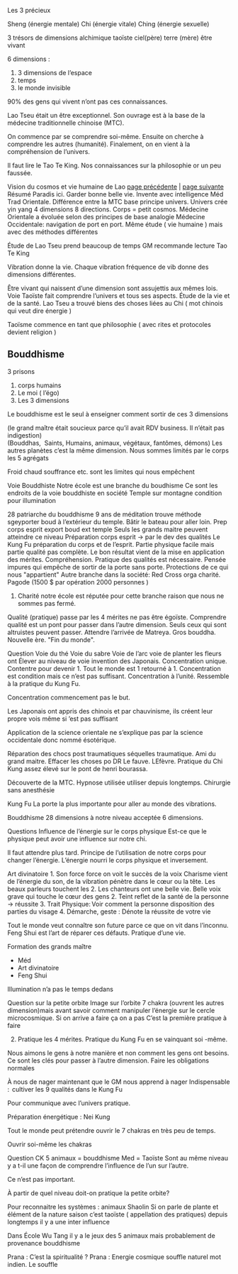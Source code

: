 Les 3 précieux

Sheng (énergie mentale)
Chi (énergie vitale)
Ching (énergie sexuelle)

3 trésors de dimensions alchimique taoïste
ciel(père)
terre (mère)
être vivant

6 dimensions :
1. 3 dimensions de l’espace
2. temps
3. le monde invisible

90% des gens qui vivent n’ont pas ces connaissances.

Lao Tseu était un être exceptionnel. Son ouvrage est à la base de la médecine traditionnelle chinoise (MTC).

On commence par se comprendre soi-même. Ensuite on cherche à comprendre les autres (humanité). Finalement, on en vient à la compréhension de l’univers.

Il faut lire le Tao Te King. 
Nos connaissances sur la philosophie or un peu faussée.

Vision du cosmos et vie humaine de Lao
[page précédente](2024-01-14-04) | [page suivante](2024-01-14-05)
Résumé
Paradis ici. Garder bonne belle vie. Invente avec intelligence Méd Trad Orientale.
Différence entre la MTC base principe univers. Univers crée yin yang 4 dimensions 8 directions.
Corps = petit cosmos.
Médecine Orientale a évoluée selon des principes de base analogie 
Médecine Occidentale: navigation de port en port.
Même étude ( vie humaine ) mais avec des méthodes différentes

Étude de Lao Tseu prend beaucoup de temps
GM recommande lecture Tao Te King

Vibration donne la vie. Chaque vibration fréquence de vib donne des dimensions différentes.

Être vivant qui naissent d’une dimension sont assujettis aux mêmes lois.
Voie Taoïste fait comprendre l’univers et tous ses aspects. Étude de la vie et de la santé. Lao Tseu a trouvé biens des choses liées au Chi ( mot chinois qui veut dire énergie )

Taoïsme commence  en tant que philosophie ( avec rites et protocoles devient religion )

## Bouddhisme

3 prisons
1. corps humains
2. Le moi ( l’égo)
3. Les 3 dimensions

Le bouddhisme est le seul à enseigner comment sortir de ces 3 dimensions

(le grand maître était soucieux parce qu’il avait RDV business. Il n’était pas  
indigestion)
(Bouddhas,  Saints, Humains, animaux, végétaux, fantômes, démons)
Les autres planètes c’est la même dimension. Nous sommes limités par le corps les 5 agrégats

Froid chaud souffrance etc. sont les limites qui nous empêchent

Voie Bouddhiste
Notre école est une branche du boudhisme
Ce sont les endroits de la voie bouddhiste en société
Temple sur montagne condition pour illumination

28 patriarche du bouddhisme 
9 ans de méditation trouve méthode sgeyporter boud à l’extérieur du temple.
Bâtir le bateau pour aller loin. Prep corps esprit export boud ext temple
Seuls les grands maitre peuvent atteindre ce niveau
Préparation corps esprit -> par le dev des qualités
Le Kung Fu préparation du corps et de l’esprit.
Partie physique facile mais partie qualité pas complète. Le bon résultat vient de la mise en application des mérites. Compréhension. Pratique des qualités est nécessaire. Pensée impures qui empêche de sortir de la porte sans porte. Protections de ce qui nous "appartient"
Autre branche dans la société: Red Cross orga charité. Pagode 
(1500 $ par opération 2000 personnes )
1. Charité notre école est réputée pour cette branche raison que nous ne sommes pas fermé.

Qualité (pratique) passe par les 4 mérites ne pas être égoïste. Comprendre qualité est un pont pour passer dans l’autre dimension. Seuls ceux qui sont altruistes peuvent passer. Attendre l’arrivée de Matreya. Gros bouddha. Nouvelle ère. "Fin du monde". 

Question 
Voie du thé 
Voie du sabre
Voie de l’arc 
voie de planter les fleurs
ont Élever au niveau de voie invention des Japonais. Concentration unique. Contentre pour devenir 1. Tout le monde est 1 retourné à 1. 
Concentration est condition mais ce n’est pas suffisant. Concentration à l’unité. Ressemble à la pratique du Kung Fu.

Concentration commencement pas le but.

Les Japonais ont appris des chinois et par chauvinisme, ils créent leur propre vois même si ’est pas suffisant

Application de la science orientale ne s’explique pas par la science occidentale donc nommé ésotérique. 

Réparation des chocs post traumatiques séquelles traumatique. Ami du grand maitre. Effacer les choses po DR Le fauve. LEfèvre. Pratique du Chi Kung assez élevé sur le pont de henri bourassa. 

Découverte de la MTC. Hypnose utilisée utiliser depuis longtemps. Chirurgie sans anesthésie

Kung Fu La porte la plus importante pour aller au monde des vibrations.

Bouddhisme 28 dimensions à notre niveau acceptée 6 dimensions.

Questions
Influence de l’énergie sur le corps physique Est-ce que le physique peut avoir une influence sur notre chi. 

Il faut attendre plus tard. Principe de l’utilisation de notre corps pour changer l’énergie. L’énergie nourri le corps physique et inversement.

Art divinatoire
	1. Son force force on voit le succès de la voix Charisme vient de l’énergie du son, de la vibration pénètre dans le cœur ou la tête. Les beaux parleurs touchent les 2. Les chanteurs ont une belle vie. Belle voix grave qui touche le cœur des gens
	2. Teint reflet de la santé de la personne -> réussite
	3. Trait Physique: Voir comment la personne disposition des parties du visage
	4. Démarche, geste : Dénote la réussite de votre vie

Tout le monde veut connaître son future parce ce que on vit dans l’inconnu.
Feng Shui est l’art de réparer ces défauts. Pratique d’une vie.

Formation des grands maître 
- Méd
- Art divinatoire
- Feng Shui

Illumination n’a pas le temps dedans

Question sur la petite orbite
Image sur l’orbite 7 chakra (ouvrent les autres dimension)mais avant savoir comment manipuler l’énergie sur le cercle microcosmique. Si on arrive a faire ça on a pas C’est la première pratique à faire 

 2. Pratique les 4 mérites. 
Pratique du Kung Fu en se vainquant soi -même. 

Nous aimons le gens à notre manière et non comment les gens ont besoins.
Ce sont les clés pour passer à l’autre dimension. 
Faire les obligations normales

À nous de nager maintenant que le GM nous apprend à nager
Indispensable :  cultiver les 9 qualités dans le Kung Fu

Pour communique avec l’univers pratique. 

Préparation énergétique : Nei Kung

Tout le monde peut prétendre ouvrir le 7 chakras en très peu de temps.

Ouvrir soi-même les chakras

Question
CK 5 animaux = bouddhisme
Med = Taoïste 
Sont au même niveau y a t-il une façon de comprendre l’influence de l’un sur l’autre.

Ce n’est pas important.

À partir de quel niveau doit-on pratique la petite orbite?

Pour reconnaitre les systèmes : animaux Shaolin
Si on parle de plante et élément de la nature saison c’est taoïste ( appellation des pratiques) depuis longtemps il y a une inter influence

Dans École Wu Tang il y a le jeux des 5 animaux mais probablement de provenance bouddhisme

Prana : C’est la spiritualité ? Prana : Energie cosmique souffle naturel mot indien. Le souffle